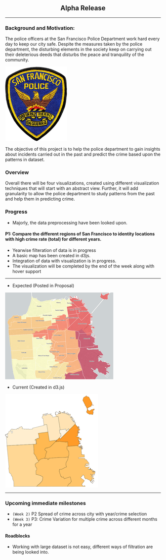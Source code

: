 ## <center>Alpha Release</center>
---

### Background and Motivation: 


The police officers at the San Francisco Police Department work hard every day to keep our city safe. Despite the measures taken by the police department, the disturbing elements in the society keep on carrying out their deleterious deeds that disturbs the peace and tranquility of the community. 

![](images/sfpd.png)

The objective of this project is to help the police department to gain insights about incidents carried out in the past and predict the crime based upon the patterns in dataset. 


### Overview
Overall there will be four visualizations, created using different visualization techniques that will start with an abstract view. Further, it will add granularity to allow the police department to study patterns from the past and help them in predicting crime.

### Progress
- Majorly, the data preprocessing have been looked upon.
 
#### P1: Compare the different regions of San Francisco to identity locations with high crime rate (total) for different years.

- Yearwise filteration of data is in progress
- A basic map has been created in d3js. 
- Integration of data with visualization is in progress.
- The visualization will be completed by the end of the week along with hover support

---

- Expected (Posted in Proposal)

![](images/crime_spread.png)

- Current (Created in d3.js)

![](images/current.png)

---

### Upcoming immediate milestones

- `(Week 2)` P2 Spread of crime across city with year/crime selection
- `(Week 3)` P3: Crime Variation for multiple crime across different months for a year

#### Roadblocks
- Working with large dataset is not easy, different ways of filtration are being looked into.
